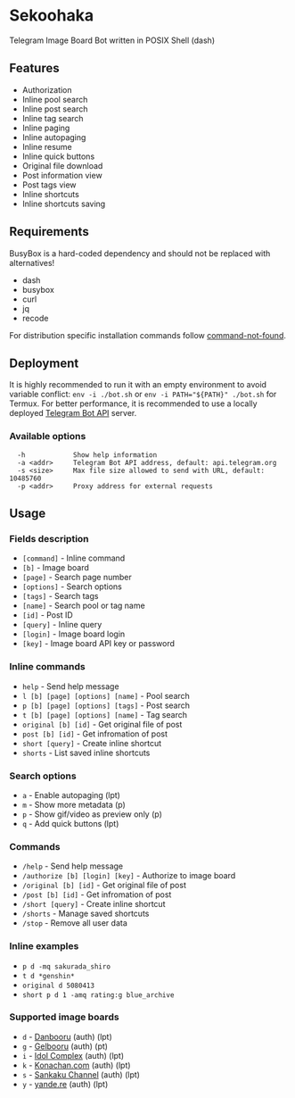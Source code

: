 # Sekoohaka

Telegram Image Board Bot written in POSIX Shell (dash)

## Features

* Authorization
* Inline pool search
* Inline post search
* Inline tag search
* Inline paging
* Inline autopaging
* Inline resume
* Inline quick buttons
* Original file download
* Post information view
* Post tags view
* Inline shortcuts
* Inline shortcuts saving

## Requirements

BusyBox is a hard-coded dependency and should not be replaced with alternatives!

* dash
* busybox
* curl
* jq
* recode

For distribution specific installation commands follow [command-not-found](https://command-not-found.com/).

## Deployment

It is highly recommended to run it with an empty environment to avoid variable conflict: `env -i ./bot.sh` or `env -i PATH="${PATH}" ./bot.sh` for Termux.
For better performance, it is recommended to use a locally deployed [Telegram Bot API](https://github.com/tdlib/telegram-bot-api) server.

### Available options

```
  -h            Show help information
  -a <addr>     Telegram Bot API address, default: api.telegram.org
  -s <size>     Max file size allowed to send with URL, default: 10485760
  -p <addr>     Proxy address for external requests
```

## Usage

### Fields description

* `[command]` - Inline command
* `[b]` - Image board
* `[page]` - Search page number
* `[options]` - Search options
* `[tags]` - Search tags
* `[name]` - Search pool or tag name
* `[id]` - Post ID
* `[query]` - Inline query
* `[login]` - Image board login
* `[key]` - Image board API key or password

### Inline commands

* `help` - Send help message
* `l [b] [page] [options] [name]` - Pool search
* `p [b] [page] [options] [tags]` - Post search
* `t [b] [page] [options] [name]` - Tag search
* `original [b] [id]` - Get original file of post
* `post [b] [id]` - Get infromation of post
* `short [query]` - Create inline shortcut
* `shorts` - List saved inline shortcuts

### Search options

* `a` - Enable autopaging (lpt)
* `m` - Show more metadata (p)
* `p` - Show gif/video as preview only (p)
* `q` - Add quick buttons (lpt)

### Commands

* `/help` - Send help message
* `/authorize [b] [login] [key]` - Authorize to image board
* `/original [b] [id]` - Get original file of post
* `/post [b] [id]` - Get infromation of post
* `/short [query]` - Create inline shortcut
* `/shorts` - Manage saved shortcuts
* `/stop` - Remove all user data

### Inline examples

* `p d -mq sakurada_shiro`
* `t d *genshin*`
* `original d 5080413`
* `short p d 1 -amq rating:g blue_archive`

### Supported image boards

* `d` - [Danbooru](https://danbooru.donmai.us/) (auth) (lpt)
* `g` - [Gelbooru](https://gelbooru.com/) (auth) (pt)
* `i` - [Idol Complex](https://idol.sankakucomplex.com/) (auth) (lpt)
* `k` - [Konachan.com](https://konachan.com/) (auth) (lpt)
* `s` - [Sankaku Channel](https://chan.sankakucomplex.com/) (auth) (lpt)
* `y` - [yande.re](https://yande.re/) (auth) (lpt)
